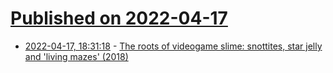 # [Published on 2022-04-17](index.md)

* [2022-04-17, 18:31:18](https://news.ycombinator.com/item?id=31063045) - [The roots of videogame slime: snottites, star jelly and 'living mazes' (2018)](https://videogamesoftheoppressed.wordpress.com/2018/09/17/the-untold-history-of-slimes/)
